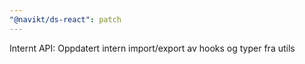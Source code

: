 ```yaml
---
"@navikt/ds-react": patch
---
```


Internt API: Oppdatert intern import/export av hooks og typer fra utils

